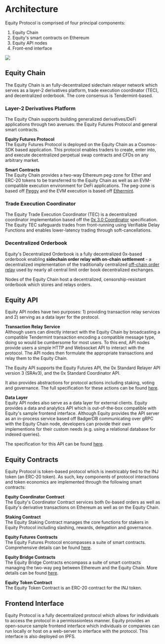 # Architecture

Equity Protocol is comprised of four principal components:

1. Equity Chain
2. Equity's smart contracts on Ethereum
3. Equity API nodes
4. Front-end interface

![](../.gitbook/assets/architecture.png)

## Equity Chain

The Equity Chain is an fully-decentralized sidechain relayer network which serves as a layer-2 derivatives platform, trade execution coordinator \(TEC\), and decentralized orderbook. The core consensus is Tendermint-based.

### Layer-2 Derivatives Platform

The Equity Chain supports building generalized derivatives/DeFi applications through two avenues: the Equity Futures Protocol and general smart contracts.

**Equity Futures Protocol**   
The Equity Futures Protocol is deployed on the Equity Chain as a Cosmos-SDK based application. This protocol enables traders to create, enter into, and execute decentralized perpetual swap contracts and CFDs on any arbitrary market.

**Smart Contracts**   
The Equity Chain provides a two-way Ethereum peg-zone for Ether and ERC-20 tokens to be transferred to the Equity Chain as well as an EVM-compatible execution environment for DeFi applications. The peg-zone is based off [Peggy](https://github.com/cosmos/peggy) and the EVM execution is based off [Ethermint](https://github.com/chainsafe/ethermint).

### Trade Execution Coordinator

The Equity Trade Execution Coordinator \(TEC\) is a decentralized coordinator implementation based off the [0x 3.0 Coordinator](https://github.com/0xProject/0x-protocol-specification/blob/master/v3/coordinator-specification.md) specification. The Equity TEC safeguards trades from front-running using Verifiable Delay Functions and enables lower-latency trading through soft-cancellations.

### Decentralized Orderbook

Equity's Decentralized Orderbook is a fully decentralized 0x-based orderbook enabling **sidechain order relay with on-chain settlement** - a decentralized implementation of the traditionally centralized [off-chain order relay](https://github.com/0xProject/0x-protocol-specification/blob/master/v2/v2-specification.md#architecture) used by nearly all central limit order book decentralized exchanges.

Nodes of the Equity Chain host a decentralized, censorship-resistant orderbook which stores and relays orders.

## Equity API

Equity API nodes have two purposes: 1\) providing transaction relay services and 2\) serving as a data layer for the protocol.

**Transaction Relay Service**   
Although users can directly interact with the Equity Chain by broadcasting a compatible Tendermint transaction encoding a compatible message type, doing so would be cumbersome for most users. To this end, API nodes provide users a simple HTTP and Websocket API to interact with the protocol. The API nodes then formulate the appropriate transactions and relay them to the Equity Chain.

The Equity API supports the Equity Futures API, the 0x Standard Relayer API version 3 \(SRAv3\), and the 0x Standard Coordinator API.

It also provides abstractions for protocol actions including staking, voting and governance. The full specification for these actions can be found [here](architecture.md).

**Data Layer**   
Equity API nodes also serve as a data layer for external clients. Equity provides a data and analytics API which is out-of-the-box compatible with Equity's sample frontend interface. Although Equity provides the API server as an in-process service based off BadgerDB communicating over gRPC with the Equity Chain node, developers can provide their own implementions for their custom needs \(e.g. using a relational database for indexed queries\).

The specification for this API can be found [here](architecture.md).

## Equity Contracts

Equity Protocol is token-based protocol which is inextricably tied to the INJ token \(an ERC-20 token\). As such, key components of protocol interactions and token economics are implemented through the following smart contracts: 

**Equity Coordinator Contract**   
The Equity's Coordinator Contract services both 0x-based orders as well as Equity's derivative transactions on Ethereum as well as on the Equity Chain. 

**Staking Contract**  
The Equity Staking Contract manages the core functions for stakers in Equity Protocol including slashing, rewards, delegation and governance. 

**Equity Futures Contracts**  
The Equity Futures Protocol encompasses a suite of smart contracts. Comprehensive details can be found [here](https://github.com/EquityLabs/Equity-futures). 

**Equity Bridge Contracts**  
The Equity Bridge Contracts encompass a suite of smart contracts managing the two-way peg between Ethereum and the Equity Chain. More details can be found [here](https://github.com/EquityLabs/Equity-core). 

**Equity Token Contract**  
The Equity Token Contract is an ERC-20 contract for the INJ token.

## Frontend Interface

Equity Protocol is a fully decentralized protocol which allows for individuals to access the protocol in a permisssionless manner. Equity provides an open-source sample frontend interface which individuals or companies can run locally or host on a web-server to interface with the protocol. This interface is also deployed on IPFS.

